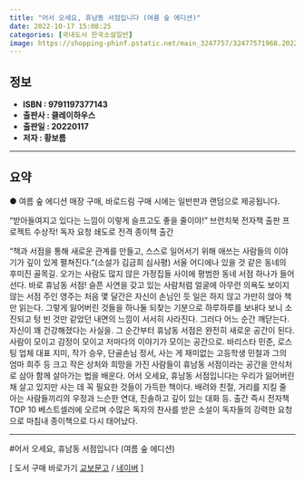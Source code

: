 ```yaml
---
title: "어서 오세요, 휴남동 서점입니다 (여름 숲 에디션)"
date: 2022-10-17 15:08:25
categories: [국내도서 한국소설일반]
image: https://shopping-phinf.pstatic.net/main_3247757/32477571968.20220527025557.jpg
---
```


## **정보**

- **ISBN : 9791197377143**
- **출판사 : 클레이하우스**
- **출판일 : 20220117**
- **저자 : 황보름**

------



## **요약**

● 여름 숲 에디션 매장 구매, 바로드림 구매 시에는 일반판과 랜덤으로 제공됩니다.

“받아들여지고 있다는 느낌이
이렇게 슬프고도 좋을 줄이야!”
브런치북 전자책 출판 프로젝트 수상작! 독자 요청 쇄도로 전격 종이책 출간

“책과 서점을 통해 새로운 관계를 만들고, 스스로 일어서기 위해 애쓰는 사람들의 이야기가 깊이 있게 펼쳐진다.”(소설가 김금희 심사평)
서울 어디에나 있을 것 같은 동네의 후미진 골목길. 오가는 사람도 많지 않은 가정집들 사이에 평범한 동네 서점 하나가 들어선다. 바로 휴남동 서점! 슬픈 사연을 갖고 있는 사람처럼 얼굴에 아무런 의욕도 보이지 않는 서점 주인 영주는 처음 몇 달간은 자신이 손님인 듯 일은 하지 않고 가만히 앉아 책만 읽는다. 그렇게 잃어버린 것들을 하나둘 되찾는 기분으로 하루하루를 보내다 보니 소진되고 텅 빈 것만 같았던 내면의 느낌이 서서히 사라진다. 그러다 어느 순간 깨닫는다. 자신이 꽤 건강해졌다는 사실을. 그 순간부터 휴남동 서점은 완전히 새로운 공간이 된다. 사람이 모이고 감정이 모이고 저마다의 이야기가 모이는 공간으로. 
바리스타 민준, 로스팅 업체 대표 지미, 작가 승우, 단골손님 정서, 사는 게 재미없는 고등학생 민철과 그의 엄마 희주 등 크고 작은 상처와 희망을 가진 사람들이 휴남동 서점이라는 공간을 안식처로 삼아 함께 살아가는 법을 배운다. 어서 오세요, 휴남동 서점입니다는 우리가 잃어버린 채 살고 있지만 사는 데 꼭 필요한 것들이 가득한 책이다. 배려와 친절, 거리를 지킬 줄 아는 사람들끼리의 우정과 느슨한 연대, 진솔하고 깊이 있는 대화 등. 출간 즉시 전자책 TOP 10 베스트셀러에 오르며 수많은 독자의 찬사를 받은 소설이 독자들의 강력한 요청으로 마침내 종이책으로 다시 태어났다.

------

#어서 오세요, 휴남동 서점입니다 (여름 숲 에디션)

[ 도서 구매 바로가기   [교보문고](https://product.kyobobook.co.kr/detail/S000001986136)  /  [네이버](https://search.shopping.naver.com/book/catalog/32477571968) ]
